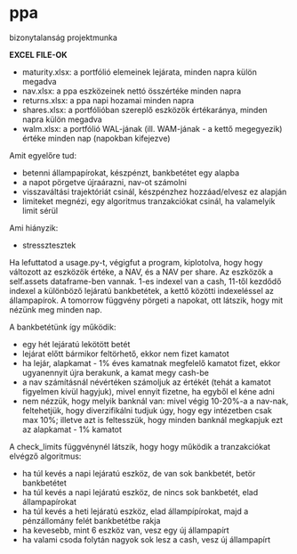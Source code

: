 # ppa
bizonytalanság projektmunka

**EXCEL FILE-OK**

- maturity.xlsx: a portfólió elemeinek lejárata, minden napra külön megadva
- nav.xlsx: a ppa eszközeinek nettó összértéke minden napra
- returns.xlsx: a ppa napi hozamai minden napra
- shares.xlsx: a portfólióban szereplő eszközök értékaránya, minden napra külön megadva
- walm.xlsx: a portfólió WAL-jának (ill. WAM-jának - a kettő megegyezik) értéke minden nap (napokban kifejezve)

Amit egyelőre tud:
- betenni állampapírokat, készpénzt, bankbetétet egy alapba
- a napot pörgetve újraárazni, nav-ot számolni
- visszaváltási trajektóriát csinál, készpénzhez hozzáad/elvesz ez alapján
- limiteket megnézi, egy algoritmus tranzakciókat csinál, ha valamelyik limit sérül

Ami hiányzik:
- stressztesztek

Ha lefuttatod a usage.py-t, végigfut a program, kiplotolva, hogy hogy változott az eszközök értéke, a NAV, és a NAV per share. 
Az eszközök a self.assets dataframe-ben vannak. 1-es indexel van a cash, 11-től kezdődő indexel a különböző lejáratú bankbetétek, a kettő közötti indexeléssel az állampapírok. 
A tomorrow függvény pörgeti a napokat, ott látszik, hogy mit nézünk meg minden nap.

A bankbetétünk így működik:
 - egy hét lejáratú lekötött betét
 - lejárat előtt bármikor feltörhető, ekkor nem fizet kamatot
 - ha lejár, alapkamat - 1% éves kamatnak megfelelő kamatot fizet, ekkor ugyanennyit újra berakunk, a kamat megy cash-be
 - a nav számításnál névértéken számoljuk az értékét (tehát a kamatot figyelmen kívül hagyjuk), mivel ennyit fizetne, ha egyből el kéne adni
 - nem nézzük, hogy melyik banknál van: mivel végig 10-20%-a a nav-nak, feltehetjük, hogy diverzifikálni tudjuk úgy, hogy egy intézetben csak max 10%; illetve azt is feltesszük, hogy minden banknál megkapjuk ezt az alapkamat - 1% kamatot 


A check_limits függvénynél látszik, hogy hogy működik a tranzakciókat elvégző algoritmus:
- ha túl kevés a napi lejáratú eszköz, de van sok bankbetét, betör bankbetétet
- ha túl kevés a napi lejáratú eszköz, de nincs sok bankbetét, elad állampapírokat
- ha túl kevés a heti lejáratú eszköz, elad állampípírokat, majd a pénzállomány felét bankbetétbe rakja
- ha kevesebb, mint 6 eszköz van, vesz egy új állampapírt
- ha valami csoda folytán nagyok sok lesz a cash, vesz új állampapírt

